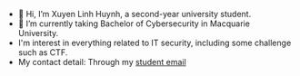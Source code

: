 - 👋 Hi, I’m Xuyen Linh Huynh, a second-year university student.
- 🌱 I’m currently taking Bachelor of Cybersecurity in Macquarie University.
- I'm interest in everything related to IT security, including some challenge such as CTF.
- My contact detail: Through my [student email](mailto:xuyenlinh.huynh@students.mq.edu.au)

<!---
xuyenlinhHuynh/xuyenlinhHuynh is a ✨ special ✨ repository because its `README.md` (this file) appears on your GitHub profile.
You can click the Preview link to take a look at your changes.
--->
